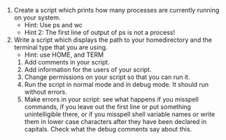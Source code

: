 1. Create a script which prints how many processes are currently running on your system.
    * Hint: Use ps and wc
    * Hint 2: The first line of output of ps is not a process!
2. Write a script which displays the path to your homedirectory and the terminal type that you are using.
    * Hint: use HOME, and TERM
    1. Add comments in your script.
    2. Add information for the users of your script.
    3. Change permissions on your script so that you can run it.
    4. Run the script in normal mode and in debug mode. It should run without errors.
    5. Make errors in your script: see what happens if you misspell commands, if you leave out the first line or put something unintelligible there, or if you misspell shell variable names or write them in lower case characters after they have been declared in capitals. Check what the debug comments say about this.
